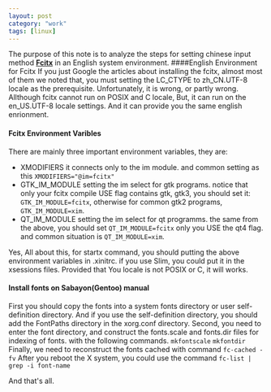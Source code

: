 ```yaml
---
layout: post
category: "work"
tags: [linux]
---
```


The purpose of this note is to analyze the steps for setting chinese
input method [**Fcitx**](http://www.fcitx-im.org) in an English system
environment.
####English Environment for Fcitx
If you just Google the articles about installing the fcitx, almost most
of them we noted that, you must setting the LC\_CTYPE to zh\_CN.UTF\-8
locale as the prerequisite. Unfortunately, it is wrong, or partly wrong.
Allthough fcitx cannot run on POSIX and C locale, But, it can run on the
en\_US.UTF\-8 locale settings. And it can provide you the same english
enrionment.
#### Fcitx Environment Varibles
There are mainly three important environment variables, they are:
- XMODIFIERS it connects only to the im module. and common setting as
this `XMODIFIERS="@im=fcitx"`
- GTK\_IM\_MODULE setting the im select for gtk programs. notice that
only your fcitx compile USE flag contains gtk, gtk3, you should set it:
`GTK_IM_MODULE=fcitx`, otherwise for common gtk2 programs,
`GTK_IM_MODULE=xim`.
- QT\_IM\_MODULE setting the im select for qt programms. the same from
the above, you should set `QT_IM_MODULE=fcitx` only you USE the qt4
flag. and common situation is `QT_IM_MODULE=xim`.

Yes, All about this, for startx command, you should putting the above
environment variables in .xinitrc. if you use Slim, you could put it in
the xsessions files.  Provided that You locale is not POSIX or C, it
will works.

#### Install fonts on Sabayon\(Gentoo\) manual
First you should copy the fonts into a system fonts directory or
user self-definition directory.  And if you use the self-definition
directory, you should add the FontPaths directory in the xorg.conf
directory.
Second, you need to enter the font directory, and construct the
fonts.scale and fonts.dir files for indexing of fonts. with the
following commands.
`mkfontscale`
`mkfontdir`
Finally, we need to reconstruct the fonts cached with command
`fc-cached -fv`
After you reboot the X system, you could use the command `fc-list | grep
-i font-name`

And that's all.
